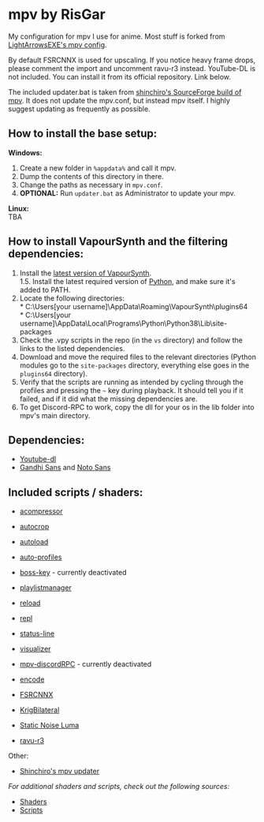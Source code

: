 # mpv by RisGar

My configuration for mpv I use for anime. Most stuff is forked from [LightArrowsEXE's mpv config](https://github.com/LightArrowsEXE/dotfiles/tree/master/mpv/.config/mpv).

By default FSRCNNX is used for upscaling. If you notice heavy frame drops, please comment the import and uncomment ravu-r3 instead.
YouTube-DL is not included. You can install it from its official repository. Link below.

The included updater.bat is taken from [shinchiro's SourceForge build of mpv](https://sourceforge.net/projects/mpv-player-windows/files/). It does not update the mpv.conf, but instead mpv itself. I highly suggest updating as frequently as possible.

## How to install the base setup:

**Windows:**<br>

1. Create a new folder in `%appdata%` and call it mpv. <br>
2. Dump the contents of this directory in there. <br>
3. Change the paths as necessary in `mpv.conf`.<br>
4. **OPTIONAL:** Run `updater.bat` as Administrator to update your mpv.

**Linux:**<br>
TBA

## How to install VapourSynth and the filtering dependencies:

1. Install the [latest version of VapourSynth](https://github.com/vapoursynth/vapoursynth/releases).<br>
   1.5. Install the latest required version of [Python](https://www.python.org/downloads/), and make sure it's added to PATH.<br>
2. Locate the following directories:<br> \* C:\Users\[your username]\AppData\Roaming\VapourSynth\plugins64<br> \* C:\Users\[your username]\AppData\Local\Programs\Python\Python38\Lib\site-packages<br>
3. Check the .vpy scripts in the repo (in the `vs` directory) and follow the links to the listed dependencies.
4. Download and move the required files to the relevant directories (Python modules go to the `site-packages` directory, everything else goes in the `plugins64` directory).
5. Verify that the scripts are running as intended by cycling through the profiles and pressing the `~` key during playback. It should tell you if it failed, and if it did what the missing dependencies are.
6. To get Discord-RPC to work, copy the dll for your os in the lib folder into mpv's main directory.

## Dependencies:

- [Youtube-dl](https://github.com/ytdl-org/youtube-dl/releases)
- [Gandhi Sans](https://www.fontsquirrel.com/fonts/gandhi-sans) and [Noto Sans](https://fonts.google.com/specimen/Noto+Sans)

## Included scripts / shaders:

- [acompressor](https://github.com/mpv-player/mpv/blob/master/TOOLS/lua/acompressor.lua)
- [autocrop](https://github.com/mpv-player/mpv/blob/master/TOOLS/lua/autocrop.lua)
- [autoload](https://github.com/mpv-player/mpv/blob/master/TOOLS/lua/autoload.lua)
- [auto-profiles](https://github.com/wiiaboo/mpv-scripts/blob/master/auto-profiles.lua)
- [boss-key](https://github.com/detuur/mpv-scripts/blob/master/boss-key.lua) - currently deactivated
- [playlistmanager](https://github.com/jonniek/mpv-playlistmanager)
- [reload](https://github.com/4e6/mpv-reload)
- [repl](https://github.com/rossy/mpv-repl)
- [status-line](https://github.com/mpv-player/mpv/blob/master/TOOLS/lua/status-line.lua)
- [visualizer](https://github.com/mfcc64/mpv-scripts/blob/master/visualizer.lua)
- [mpv-discordRPC](https://github.com/noaione/mpv-discordRPC/blob/master/Scripts/mpv-drpc.lua) - currently deactivated
- [encode](https://github.com/occivink/mpv-scripts/blob/master/scripts/encode.lua)

- [FSRCNNX](https://github.com/igv/FSRCNN-TensorFlow/releases)
- [KrigBilateral](https://gist.github.com/igv/a015fc885d5c22e6891820ad89555637)
- [Static Noise Luma](https://pastebin.com/yacMe6EZ)
- [ravu-r3](https://github.com/bjin/mpv-prescalers)

Other:

- [Shinchiro's mpv updater](https://sourceforge.net/projects/mpv-player-windows/files/)

_For additional shaders and scripts, check out the following sources:_

- [Shaders](https://github.com/mpv-player/mpv/wiki/User-Scripts#user-shaders)
- [Scripts](https://github.com/mpv-player/mpv/wiki/User-Scripts#lua-scripts)
